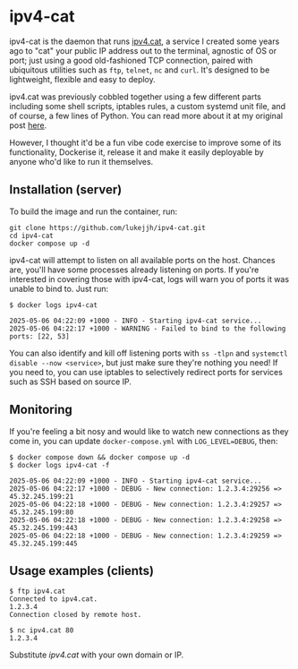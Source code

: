 # ipv4-cat

ipv4-cat is the daemon that runs [ipv4.cat](https://about.ipv4.cat), a service I created some years ago to "cat" your public IP address out to the terminal, agnostic of OS or port; just using a good old-fashioned TCP connection, paired with ubiquitous utilities such as `ftp`, `telnet`, `nc` and `curl`. It's designed to be lightweight, flexible and easy to deploy.

ipv4.cat was previously cobbled together using a few different parts including some shell scripts, iptables rules, a custom systemd unit file, and of course, a few lines of Python.  You can read more about it at my original post [here](https://www.linkedin.com/pulse/introducing-ipv4cat-worlds-fastest-way-ascertain-ip-from-humberdross/).

However, I thought it'd be a fun vibe code exercise to improve some of its functionality, Dockerise it, release it and make it easily deployable by anyone who'd like to run it themselves.

## Installation (server)

To build the image and run the container, run:

```
git clone https://github.com/lukejjh/ipv4-cat.git
cd ipv4-cat
docker compose up -d
```

ipv4-cat will attempt to listen on all available ports on the host. Chances are, you'll have some processes already listening on ports. If you're interested in covering those with ipv4-cat, logs will warn you of ports it was unable to bind to. Just run:

```
$ docker logs ipv4-cat

2025-05-06 04:22:09 +1000 - INFO - Starting ipv4-cat service...
2025-05-06 04:22:17 +1000 - WARNING - Failed to bind to the following ports: [22, 53]
```

You can also identify and kill off listening ports with `ss -tlpn` and `systemctl disable --now <service>`, but just make sure they're nothing you need! If you need to, you can use iptables to selectively redirect ports for services such as SSH based on source IP.

## Monitoring

If you're feeling a bit nosy and would like to watch new connections as they come in, you can update `docker-compose.yml` with `LOG_LEVEL=DEBUG`, then:

```
$ docker compose down && docker compose up -d
$ docker logs ipv4-cat -f

2025-05-06 04:22:09 +1000 - INFO - Starting ipv4-cat service...
2025-05-06 04:22:17 +1000 - DEBUG - New connection: 1.2.3.4:29256 => 45.32.245.199:21
2025-05-06 04:22:18 +1000 - DEBUG - New connection: 1.2.3.4:29257 => 45.32.245.199:80
2025-05-06 04:22:18 +1000 - DEBUG - New connection: 1.2.3.4:29258 => 45.32.245.199:443
2025-05-06 04:22:18 +1000 - DEBUG - New connection: 1.2.3.4:29259 => 45.32.245.199:445
```

## Usage examples (clients)

```
$ ftp ipv4.cat
Connected to ipv4.cat.
1.2.3.4
Connection closed by remote host.
```
```
$ nc ipv4.cat 80
1.2.3.4
```

Substitute _ipv4.cat_ with your own domain or IP.